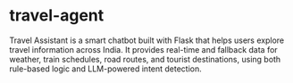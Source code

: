 # travel-agent
Travel Assistant is a smart chatbot built with Flask that helps users explore travel information across India. It provides real-time and fallback data for weather, train schedules, road routes, and tourist destinations, using both rule-based logic and LLM-powered intent detection.
